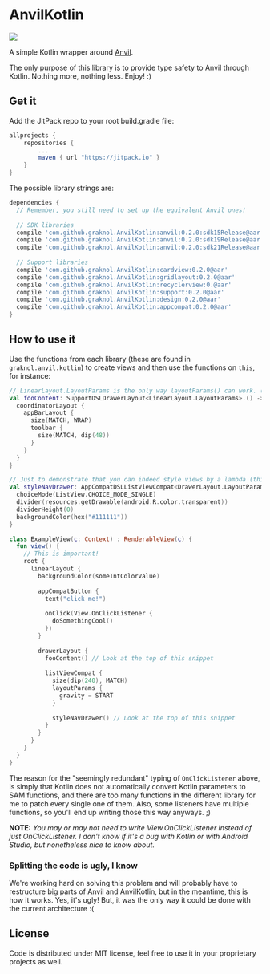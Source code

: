 # AnvilKotlin
[![](https://jitpack.io/v/graknol/AnvilKotlin.svg)](https://jitpack.io/#graknol/AnvilKotlin)

A simple Kotlin wrapper around [Anvil](https://github.com/zserge/anvil).

The only purpose of this library is to provide type safety to Anvil through Kotlin. Nothing more, nothing less. Enjoy! :) 

## Get it

Add the JitPack repo to your root build.gradle file:
```gradle
allprojects {
	repositories {
		...
		maven { url "https://jitpack.io" }
	}
}
```

The possible library strings are:
```gradle
dependencies {
  // Remember, you still need to set up the equivalent Anvil ones!
  
  // SDK libraries
  compile 'com.github.graknol.AnvilKotlin:anvil:0.2.0:sdk15Release@aar'
  compile 'com.github.graknol.AnvilKotlin:anvil:0.2.0:sdk19Release@aar'
  compile 'com.github.graknol.AnvilKotlin:anvil:0.2.0:sdk21Release@aar'
  
  // Support libraries
  compile 'com.github.graknol.AnvilKotlin:cardview:0.2.0@aar'
  compile 'com.github.graknol.AnvilKotlin:gridlayout:0.2.0@aar'
  compile 'com.github.graknol.AnvilKotlin:recyclerview:0.@aar'
  compile 'com.github.graknol.AnvilKotlin:support:0.2.0@aar'
  compile 'com.github.graknol.AnvilKotlin:design:0.2.0@aar'
  compile 'com.github.graknol.AnvilKotlin:appcompat:0.2.0@aar'
}
```

## How to use it

Use the functions from each library (these are found in `graknol.anvil.kotlin`) to create views and then use the functions on `this`, for instance:

```kotlin
// LinearLayout.LayoutParams is the only way layoutParams() can work. (It needs to know the parent's LayoutParams type)
val fooContent: SupportDSLDrawerLayout<LinearLayout.LayoutParams>.() -> Unit = {
  coordinatorLayout {
    appBarLayout {
      size(MATCH, WRAP)
      toolbar {
        size(MATCH, dip(48))
      }
    }
  }
}

// Just to demonstrate that you can indeed style views by a lambda (think, theme classes with functions like this in it).
val styleNavDrawer: AppCompatDSLListViewCompat<DrawerLayout.LayoutParams>.() -> Unit = {
  choiceMode(ListView.CHOICE_MODE_SINGLE)
  divider(resources.getDrawable(android.R.color.transparent))
  dividerHeight(0)
  backgroundColor(hex("#111111"))
}

class ExampleView(c: Context) : RenderableView(c) {
  fun view() {
    // This is important!
    root {
      linearLayout {
        backgroundColor(someIntColorValue)
        
        appCompatButton {
          text("click me!")
          
          onClick(View.OnClickListener {
            doSomethingCool()
          })
        }
        
        drawerLayout {
          fooContent() // Look at the top of this snippet
          
          listViewCompat {
            size(dip(240), MATCH)
            layoutParams {
              gravity = START
            }
            
            styleNavDrawer() // Look at the top of this snippet
          }
        }
      }
    }
  }
}
```

The reason for the "seemingly redundant" typing of `OnClickListener` above, is simply that Kotlin does not automatically convert Kotlin parameters to SAM functions, and there are too many functions in the different library for me to patch every single one of them. Also, some listeners have multiple functions, so you'll end up writing those this way anyways. ;)

**NOTE:** _You may or may not need to write View.OnClickListener instead of just OnClickListener. I don't know if it's a bug with Kotlin or with Android Studio, but nonetheless nice to know about._

### Splitting the code is ugly, I know

We're working hard on solving this problem and will probably have to restructure big parts of Anvil and AnvilKotlin, but in the meantime, this is how it works. Yes, it's ugly! But, it was the only way it could be done with the current architecture :(

## License

Code is distributed under MIT license, feel free to use it in your proprietary projects as well. 
